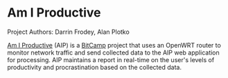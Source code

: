Am I Productive
===============

Project Authors: Darrin Frodey, Alan Plotko

[Am I Productive](http://challengepost.com/software/am-i-productive) (AIP) is a [BitCamp](https://bitca.mp/) project that uses an OpenWRT router to monitor network traffic and send collected data to the AIP web application for processing. AIP maintains a report in real-time on the user's levels of productivity and procrastination based on the collected data.
